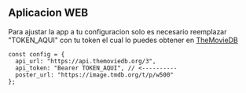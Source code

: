 ## Aplicacion WEB

Para ajustar la app a tu configuracion solo es necesario reemplazar "TOKEN_AQUI" con tu token el cual lo puedes obtener en [TheMovieDB](https://www.themoviedb.org/settings/api)

```
const config = {
  api_url: "https://api.themoviedb.org/3",
  api_token: "Bearer TOKEN_AQUI", // <----------
  poster_url: "https://image.tmdb.org/t/p/w500"
};
```
